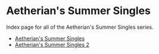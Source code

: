 # Aetherian's Summer Singles

Index page for all of the Aetherian's Summer Singles series.

- [Aetherian's Summer Singles](1)
- [Aetherian's Summer Singles 2](2)
